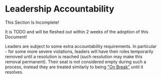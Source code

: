 # Leadership Accountability

<div class="warning">
This Section Is Incomplete! 

It is TODO and will be fleshed out within 2 weeks of the adoption of this Document!
</div>

Leaders are subject to some extra accountability requirements. In particular - for some more severe violations, leaders will have their roles temporarily removed until a resolution is reached (such resolution may make this removal permanent). Their seat is not considered empty during such a process, instead they are treated similarly to being ["On Break"](./Role%20Structure.md#on-break) until it resolves.
